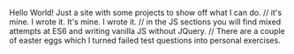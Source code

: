 Hello World! 
Just a site with some projects to show off what I can do.
//  it's mine. I wrote it. It's mine. I wrote it.
// in the JS sections you will find mixed attempts at ES6 and writing vanilla JS without JQuery.
// There are a couple of easter eggs which I turned failed test questions into personal exercises.